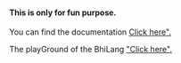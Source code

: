 <h4>This is only for fun purpose.</h4>
<p>You can find the documentation <a href="https://github.com/DulLabs/bhai-lang">Click here".</a></p>
<p>The playGround of the BhiLang <a href="https://bhailang.js.org/#playground">"Click here".</a></p>
